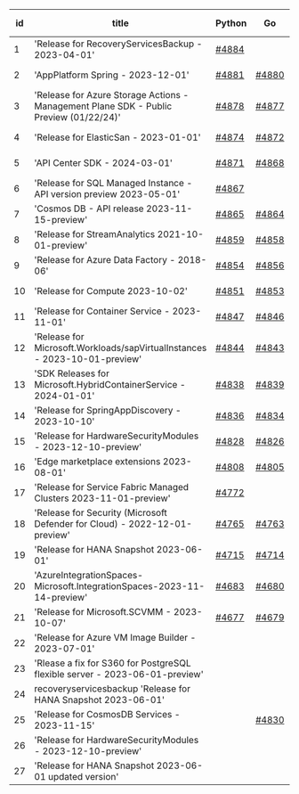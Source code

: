 | id | title | Python | Go | Java | Js | created date | target date | status |
| ------ | ------ | ------ | ------ | ------ | ------ | ------ | ------ | :-----: |
| 1 | 'Release for RecoveryServicesBackup - 2023-04-01'  | [#4884](https://github.com/Azure/sdk-release-request/issues/4884)  |  |  |  | 01-10 | 01-26 |  |
| 2 | 'AppPlatform Spring - 2023-12-01'  | [#4881](https://github.com/Azure/sdk-release-request/issues/4881)  | [#4880](https://github.com/Azure/sdk-release-request/issues/4880)  | [#4883](https://github.com/Azure/sdk-release-request/issues/4883)  | [#4882](https://github.com/Azure/sdk-release-request/issues/4882)  | 01-10 | 01-26 | Hold on by JS/ |
| 3 | 'Release for Azure Storage Actions - Management Plane SDK - Public Preview (01/22/24)'  | [#4878](https://github.com/Azure/sdk-release-request/issues/4878)  | [#4877](https://github.com/Azure/sdk-release-request/issues/4877)  | [#4879](https://github.com/Azure/sdk-release-request/issues/4879)  | [#4876](https://github.com/Azure/sdk-release-request/issues/4876)  | 01-09 | 01-26 | Hold on by JS/ |
| 4 | 'Release for ElasticSan - 2023-01-01'  | [#4874](https://github.com/Azure/sdk-release-request/issues/4874)  | [#4872](https://github.com/Azure/sdk-release-request/issues/4872)  | [#4875](https://github.com/Azure/sdk-release-request/issues/4875)  | [#4873](https://github.com/Azure/sdk-release-request/issues/4873)  | 01-09 | 01-26 | Hold on by JS/ |
| 5 | 'API Center SDK - 2024-03-01'  | [#4871](https://github.com/Azure/sdk-release-request/issues/4871)  | [#4868](https://github.com/Azure/sdk-release-request/issues/4868)  | [#4869](https://github.com/Azure/sdk-release-request/issues/4869)  | [#4870](https://github.com/Azure/sdk-release-request/issues/4870)  | 01-08 | 01-26 | Hold on by JS/Java/ |
| 6 | 'Release for SQL Managed Instance - API version preview 2023-05-01'  | [#4867](https://github.com/Azure/sdk-release-request/issues/4867)  |  |  |  | 01-08 | 01-26 |  |
| 7 | 'Cosmos DB - API release 2023-11-15-preview'  | [#4865](https://github.com/Azure/sdk-release-request/issues/4865)  | [#4864](https://github.com/Azure/sdk-release-request/issues/4864)  | [#4863](https://github.com/Azure/sdk-release-request/issues/4863)  | [#4866](https://github.com/Azure/sdk-release-request/issues/4866)  | 01-06 | 01-26 | Hold on by JS/ |
| 8 | 'Release for StreamAnalytics 2021-10-01-preview'  | [#4859](https://github.com/Azure/sdk-release-request/issues/4859)  | [#4858](https://github.com/Azure/sdk-release-request/issues/4858)  | [#4860](https://github.com/Azure/sdk-release-request/issues/4860)  | [#4861](https://github.com/Azure/sdk-release-request/issues/4861)  | 12-27 | 01-26 | Hold on by JS/ |
| 9 | 'Release for Azure Data Factory - 2018-06'  | [#4854](https://github.com/Azure/sdk-release-request/issues/4854)  | [#4856](https://github.com/Azure/sdk-release-request/issues/4856)  | [#4857](https://github.com/Azure/sdk-release-request/issues/4857)  | [#4855](https://github.com/Azure/sdk-release-request/issues/4855)  | 12-27 | 01-26 |  |
| 10 | 'Release for Compute 2023-10-02'  | [#4851](https://github.com/Azure/sdk-release-request/issues/4851)  | [#4853](https://github.com/Azure/sdk-release-request/issues/4853)  | [#4850](https://github.com/Azure/sdk-release-request/issues/4850)  | [#4852](https://github.com/Azure/sdk-release-request/issues/4852)  | 12-26 | 01-26 |  |
| 11 | 'Release for Container Service - 2023-11-01'  | [#4847](https://github.com/Azure/sdk-release-request/issues/4847)  | [#4846](https://github.com/Azure/sdk-release-request/issues/4846)  | [#4848](https://github.com/Azure/sdk-release-request/issues/4848)  | [#4849](https://github.com/Azure/sdk-release-request/issues/4849)  | 12-21 | 01-26 | Hold on by JS/Java/Go/Python/ |
| 12 | 'Release for Microsoft.Workloads/sapVirtualInstances - 2023-10-01-preview'  | [#4844](https://github.com/Azure/sdk-release-request/issues/4844)  | [#4843](https://github.com/Azure/sdk-release-request/issues/4843)  | [#4845](https://github.com/Azure/sdk-release-request/issues/4845)  | [#4842](https://github.com/Azure/sdk-release-request/issues/4842)  | 12-20 | 01-26 | Hold on by JS/Java/Go/Python/ |
| 13 | 'SDK Releases for Microsoft.HybridContainerService - 2024-01-01'  | [#4838](https://github.com/Azure/sdk-release-request/issues/4838)  | [#4839](https://github.com/Azure/sdk-release-request/issues/4839)  | [#4840](https://github.com/Azure/sdk-release-request/issues/4840)  | [#4841](https://github.com/Azure/sdk-release-request/issues/4841)  | 12-18 | 01-26 | Hold on by JS/Java/Go/Python/ |
| 14 | 'Release for SpringAppDiscovery - 2023-10-10'  | [#4836](https://github.com/Azure/sdk-release-request/issues/4836)  | [#4834](https://github.com/Azure/sdk-release-request/issues/4834)  | [#4837](https://github.com/Azure/sdk-release-request/issues/4837)  | [#4835](https://github.com/Azure/sdk-release-request/issues/4835)  | 12-15 | 01-26 | Hold on by JS/ |
| 15 | 'Release for HardwareSecurityModules  - 2023-12-10-preview'  | [#4828](https://github.com/Azure/sdk-release-request/issues/4828)  | [#4826](https://github.com/Azure/sdk-release-request/issues/4826)  | [#4827](https://github.com/Azure/sdk-release-request/issues/4827)  |  | 12-11 | 01-26 |  |
| 16 | 'Edge marketplace extensions 2023-08-01'  | [#4808](https://github.com/Azure/sdk-release-request/issues/4808)  | [#4805](https://github.com/Azure/sdk-release-request/issues/4805)  | [#4807](https://github.com/Azure/sdk-release-request/issues/4807)  | [#4806](https://github.com/Azure/sdk-release-request/issues/4806)  | 11-29 | 02-23 | Hold on by JS/Java/Go/Python/ |
| 17 | 'Release for Service Fabric Managed Clusters 2023-11-01-preview'  | [#4772](https://github.com/Azure/sdk-release-request/issues/4772)  |  |  |  | 11-21 | 12-22 | Hold on by Python/ |
| 18 | 'Release for Security (Microsoft Defender for Cloud) - 2022-12-01-preview'  | [#4765](https://github.com/Azure/sdk-release-request/issues/4765)  | [#4763](https://github.com/Azure/sdk-release-request/issues/4763)  | [#4764](https://github.com/Azure/sdk-release-request/issues/4764)  | [#4762](https://github.com/Azure/sdk-release-request/issues/4762)  | 11-13 | 01-26 | Hold on by JS/Java/Go/Python/ |
| 19 | 'Release for HANA Snapshot 2023-06-01'  | [#4715](https://github.com/Azure/sdk-release-request/issues/4715)  | [#4714](https://github.com/Azure/sdk-release-request/issues/4714)  |  | [#4712](https://github.com/Azure/sdk-release-request/issues/4712)  | 11-06 | 01-26 |  |
| 20 | 'AzureIntegrationSpaces-Microsoft.IntegrationSpaces-2023-11-14-preview'  | [#4683](https://github.com/Azure/sdk-release-request/issues/4683)  | [#4680](https://github.com/Azure/sdk-release-request/issues/4680)  | [#4682](https://github.com/Azure/sdk-release-request/issues/4682)  | [#4681](https://github.com/Azure/sdk-release-request/issues/4681)  | 10-24 | 01-26 | Hold on by JS/Java/Python/ |
| 21 | 'Release for Microsoft.SCVMM - 2023-10-07'  | [#4677](https://github.com/Azure/sdk-release-request/issues/4677)  | [#4679](https://github.com/Azure/sdk-release-request/issues/4679)  | [#4678](https://github.com/Azure/sdk-release-request/issues/4678)  | [#4676](https://github.com/Azure/sdk-release-request/issues/4676)  | 10-23 | 12-22 | Hold on by JS/Java/Go/Python/ |
| 22 | 'Release for Azure VM Image Builder - 2023-07-01'  |  |  | [#4801](https://github.com/Azure/sdk-release-request/issues/4801)  |  | 11-29 | 12-22 | Hold on by Java/ |
| 23 | 'Rlease a fix for S360 for PostgreSQL flexible server - 2023-06-01-preview'  |  |  | [#4781](https://github.com/Azure/sdk-release-request/issues/4781)  |  | 11-27 | 12-22 |  |
| 24 | recoveryservicesbackup 'Release for HANA Snapshot 2023-06-01'  |  |  | [#4713](https://github.com/Azure/sdk-release-request/issues/4713)  |  | 11-06 | 01-26 | Hold on by Java/ |
| 25 | 'Release for CosmosDB Services - 2023-11-15'  |  | [#4830](https://github.com/Azure/sdk-release-request/issues/4830)  |  | [#4831](https://github.com/Azure/sdk-release-request/issues/4831)  | 12-12 | 01-26 |  |
| 26 | 'Release for HardwareSecurityModules - 2023-12-10-preview'  |  |  |  | [#4862](https://github.com/Azure/sdk-release-request/issues/4862)  | 01-02 | 01-26 |  |
| 27 | 'Release for HANA Snapshot 2023-06-01 updated version'  |  |  |  | [#4825](https://github.com/Azure/sdk-release-request/issues/4825)  | 12-08 | 01-26 |  |
